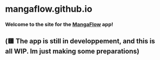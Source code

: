 # mangaflow.github.io
### Welcome to the site for the [MangaFlow](https://github.com/MangaFlow/MangaFlow/ "MangaFlow") app!

## (🟨 The app is still in developpement, and this is all WIP. Im just making some preparations)
